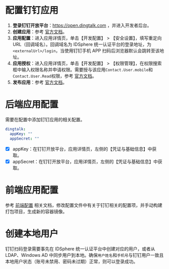 # 配置钉钉应用
1. **登录钉钉开放平台**：https://open.dingtalk.com ，并进入开发者后台。
2. **创建应用**：参考 [官方文档](https://open.dingtalk.com/document/orgapp/create-an-application "官方文档")。
3. **应用配置**：进入应用详情页，单击【开发配置】 > 【安全设置】，填写重定向 URL（回调域名）。回调域名为 IDSphere 统一认证平台的登录地址，为`<externalUrl>/login`，当使用钉钉手机 APP 扫码后浏览器默认会跳转至该地址。
4. **应用授权**：进入应用详情页，单击【开发配置】 > 【权限管理】，在权限搜索框中输入权限名称并申请权限。需要授与该应用`Contact.User.mobile`和`Contact.User.Read`权限，参考 [官方文档](https://open.dingtalk.com/document/orgapp/tutorial-obtaining-user-personal-information#c4647d84328mg "官方文档")。
5. **发布应用**：参考 [官方文档](https://open.dingtalk.com/document/orgapp/publish-dingtalk-application "官方文档")。
# 后端应用配置
需要在配置中添加钉钉应用的相关配置。
```yaml
dingtalk:
  appKey: ""
  appSecret: ""
```
* [x] appKey：在钉钉开放平台，应用详情页，左侧的【凭证与基础信息】中获取。
* [x] appSecret：在钉钉开放平台，应用详情页，左侧的【凭证与基础信息】中获取。
# 前端应用配置
参考 [前端配置](https://github.com/yuyan075500/idsphere-web "前端配置") 相关文档，修改配置文件中有关于钉钉相关的配置项，并手动构建打包项目，生成新的容器镜像。
# 创建本地用户
钉钉扫码登录需要事先在 IDSphere 统一认证平台中创建对应的用户，或者从 LDAP、Windows AD 中同步用户到本地。确保`用户姓名`和`手机号`与钉钉用户一致且本地用户状态（账号未禁用、密码未过期）正常，则可以登录成功。